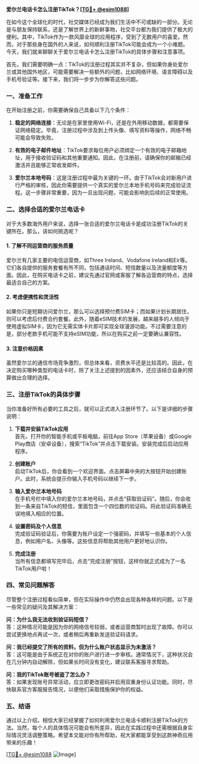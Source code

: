 **爱尔兰电话卡怎么注册TikTok？[[TG💪+ @esim1088](https://t.me/s/esim1088)]**

在如今这个全球化的时代，社交媒体已经成为我们生活中不可或缺的一部分。无论是与朋友保持联系，还是了解世界上的新鲜事物，社交平台都为我们提供了极大的便利。其中，TikTok作为一款风靡全球的应用程序，受到了无数用户的喜爱。然而，对于那些身在国外的人来说，如何顺利注册TikTok可能会成为一个小难题。今天，我们就来聊聊关于爱尔兰电话卡怎么注册TikTok的具体步骤和注意事项。

首先，我们需要明确一点：TikTok的注册过程其实并不复杂，但如果你身处爱尔兰或其他国外地区，可能需要解决一些额外的问题，比如网络环境、语言障碍以及手机号验证等。接下来，我们将一步步为你解答这些问题。

### 一、准备工作

在开始注册之前，你需要确保自己具备以下几个条件：

1. **稳定的网络连接**：无论是在家里使用Wi-Fi，还是在外用移动数据，都需要保证网络稳定。毕竟，注册过程中涉及到上传头像、填写资料等操作，网络不畅可能会导致失败。

2. **有效的电子邮件地址**：TikTok要求每位用户必须绑定一个有效的电子邮箱地址，用于接收验证码和其他重要通知。因此，在注册前，请确保你的邮箱已经激活并且能够正常收发邮件。

3. **爱尔兰本地号码**：这是注册过程中最为关键的一环。由于TikTok会对新用户进行严格的审核，因此你需要提供一个真实的爱尔兰本地手机号码来完成验证流程。这一步骤非常重要，因为一旦出现问题，可能会影响到后续的正常使用。

### 二、选择合适的爱尔兰电话卡

对于大多数海外用户来说，选择一张合适的爱尔兰电话卡是成功注册TikTok的关键所在。那么，该如何挑选呢？

#### 1. 了解不同运营商的服务质量

爱尔兰有几家主要的电信运营商，如Three Ireland、Vodafone Ireland和Eir等。它们各自提供的服务套餐有所不同，包括通话时间、短信数量以及流量额度等方面。因此，在购买电话卡之前，建议先通过官网或客服了解各运营商的特点，选择最适合自己的方案。

#### 2. 考虑便携性和灵活性

如果你只是短期访问爱尔兰，那么可以选择预付费SIM卡；而如果计划长期居住，则可以考虑后付费合约套餐。此外，随着eSIM技术的发展，越来越多的人倾向于使用虚拟SIM卡，因为它无需实体卡片即可实现全球漫游功能。不过需要注意的是，部分老款手机可能不支持eSIM功能，所以在购买之前一定要确认兼容性。

#### 3. 注意价格因素

虽然爱尔兰的通信市场竞争激烈，但总体来看，资费水平还是比较高的。因此，在决定购买哪种类型的电话卡时，除了关注上述提到的因素外，还应该结合自身的预算做出合理的选择。

### 三、注册TikTok的具体步骤

当你准备好所有必要的工具之后，就可以正式进入注册环节了。以下是详细的步骤说明：

1. **下载并安装TikTok应用**  
   首先，打开你的智能手机或平板电脑，前往App Store（苹果设备）或Google Play商店（安卓设备），搜索“TikTok”并点击下载安装。安装完成后启动应用程序。

2. **创建账户**  
   启动TikTok后，你会看到一个欢迎界面。点击屏幕中央的大按钮开始创建账户。此时，系统会提示你输入手机号码以继续下一步。

3. **输入爱尔兰本地号码**  
   在手机号栏中填入你的爱尔兰本地号码，并点击“获取验证码”。随后，你会收到一条来自TikTok的短信，里面包含一个四位数的验证码。将此验证码准确无误地填入相应的位置。

4. **设置密码及个人信息**  
   完成验证码验证后，你需要为账户设定一个强密码，并填写一些基本的个人信息，例如用户名、头像等。这些信息将帮助其他用户更好地认识你。

5. **完成注册**  
   当所有信息都填写完毕后，点击“完成注册”按钮，这样你就正式成为了一名TikTok用户啦！

### 四、常见问题解答

尽管整个注册过程看似简单，但在实际操作中仍然会出现各种各样的问题。以下是一些常见的疑问及其解决方案：

**问：为什么我无法收到验证码短信？**  
答：这种情况可能是因为你的网络信号较弱，或者运营商暂时出现了故障。你可以尝试更换地点再试一次，或者稍后再重新发送验证码请求。

**问：我已经提交了所有的资料，但为什么账户状态显示为未激活？**  
答：这可能是由于系统正在对你的账户进行进一步审核。通常情况下，这种状况会在几分钟内自动解除，但如果长时间没有变化，建议联系客服寻求帮助。

**问：我的TikTok账号被盗了怎么办？**  
答：如果发现账号异常活动，应立即更改密码并启用双重身份认证功能。同时，尽快联系官方客服报告情况，以便他们采取措施保护你的权益。

### 五、结语

通过以上介绍，相信大家已经掌握了如何利用爱尔兰电话卡顺利注册TikTok的方法。当然，每个人的具体情况可能会有所差异，因此在实践过程中还需根据自身实际情况灵活调整策略。希望本文能对你有所帮助，祝大家都能享受到这款神奇应用带来的乐趣！  

[[TG💪+ @esim1088](https://t.me/s/esim1088) ![Image](https://i.postimg.cc/4NQfJmqS/Snipaste-2025-05-13-00-14-12.png)]